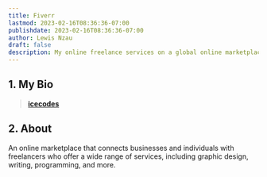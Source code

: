 ```yaml
---
title: Fiverr
lastmod: 2023-02-16T08:36:36-07:00
publishdate: 2023-02-16T08:36:36-07:00
author: Lewis Nzau
draft: false
description: My online freelance services on a global online marketplace for your desired work to be engineered.
---
```


## 1. My Bio

> [**icecodes**](https://www.fiverr.com/icecodes?public_mode=true)

## 2. About

An online marketplace that connects businesses and individuals with freelancers who offer a wide range of services, including graphic design, writing, programming, and more.